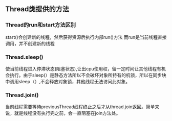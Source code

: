 ## Thread类提供的方法

### Thread的run和start方法区别

start()会创建新的线程，然后获得资源后执行内部run()方法
而run是当前线程直接调用，并不创建新的线程

### Thread.sleep()

使当前线程进入停滞状态(阻塞状态),让出cpu使用权，留一定时间让其他线程有机会执行。由于sleep(）是静态方法所以不会破坏对象所持有的机锁，所以在同步块中调用sleep（）,不会释放对象锁，其他线程无法访问此对象。

### Thread.join()

当前线程需要等待previousThread线程终止之后才从thread.join返回。简单来说，就是线程没有执行完之前，会一直阻塞在join方法处。
